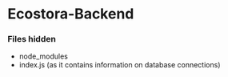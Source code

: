 # Ecostora-Backend



### Files hidden 
- node_modules
- index.js (as it contains information on database connections)
